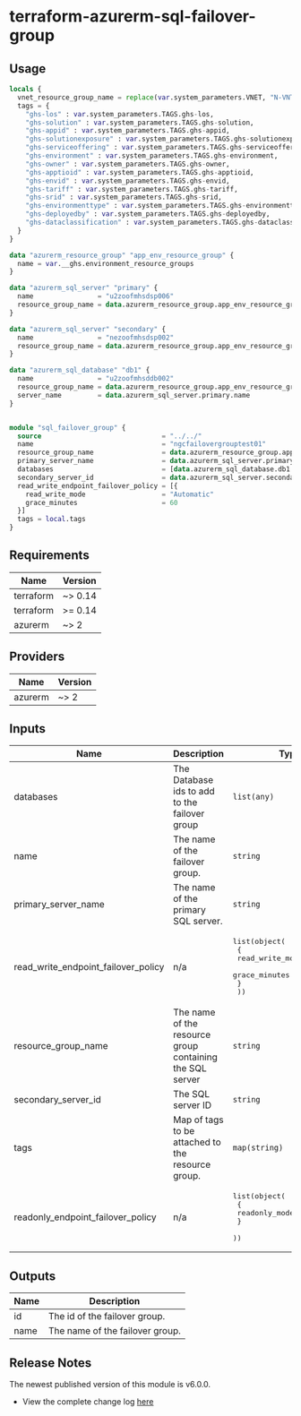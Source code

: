 # terraform-azurerm-sql-failover-group

## Usage
``` terraform
locals {
  vnet_resource_group_name = replace(var.system_parameters.VNET, "N-VNT", "N-RGP-BASE")
  tags = {
    "ghs-los" : var.system_parameters.TAGS.ghs-los,
    "ghs-solution" : var.system_parameters.TAGS.ghs-solution,
    "ghs-appid" : var.system_parameters.TAGS.ghs-appid,
    "ghs-solutionexposure" : var.system_parameters.TAGS.ghs-solutionexposure,
    "ghs-serviceoffering" : var.system_parameters.TAGS.ghs-serviceoffering,
    "ghs-environment" : var.system_parameters.TAGS.ghs-environment,
    "ghs-owner" : var.system_parameters.TAGS.ghs-owner,
    "ghs-apptioid" : var.system_parameters.TAGS.ghs-apptioid,
    "ghs-envid" : var.system_parameters.TAGS.ghs-envid,
    "ghs-tariff" : var.system_parameters.TAGS.ghs-tariff,
    "ghs-srid" : var.system_parameters.TAGS.ghs-srid,
    "ghs-environmenttype" : var.system_parameters.TAGS.ghs-environmenttype,
    "ghs-deployedby" : var.system_parameters.TAGS.ghs-deployedby,
    "ghs-dataclassification" : var.system_parameters.TAGS.ghs-dataclassification
  }
}

data "azurerm_resource_group" "app_env_resource_group" {
  name = var.__ghs.environment_resource_groups
}

data "azurerm_sql_server" "primary" {
  name                = "u2zoofmhsdsp006"
  resource_group_name = data.azurerm_resource_group.app_env_resource_group.name
}

data "azurerm_sql_server" "secondary" {
  name                = "nezoofmhsdsp002"
  resource_group_name = data.azurerm_resource_group.app_env_resource_group.name
}

data "azurerm_sql_database" "db1" {
  name                = "u2zoofmhsddb002"
  resource_group_name = data.azurerm_resource_group.app_env_resource_group.name
  server_name         = data.azurerm_sql_server.primary.name
}


module "sql_failover_group" {
  source                              = "../../"
  name                                = "ngcfailovergrouptest01"
  resource_group_name                 = data.azurerm_resource_group.app_env_resource_group.name
  primary_server_name                 = data.azurerm_sql_server.primary.name
  databases                           = [data.azurerm_sql_database.db1.id]
  secondary_server_id                 = data.azurerm_sql_server.secondary.id
  read_write_endpoint_failover_policy = [{
    read_write_mode                   = "Automatic"
    grace_minutes                     = 60
  }]
  tags = local.tags
}

```

## Requirements

| Name | Version |
|------|---------|
| terraform | ~> 0.14 |
| terraform | >= 0.14 |
| azurerm | ~> 2 |

## Providers

| Name | Version |
|------|---------|
| azurerm | ~> 2 |

## Inputs

| Name | Description | Type | Default | Required |
|------|-------------|------|---------|:--------:|
| databases | The Database ids to add to the failover group | `list(any)` | n/a | yes |
| name | The name of the failover group. | `string` | n/a | yes |
| primary\_server\_name | The name of the primary SQL server. | `string` | n/a | yes |
| read\_write\_endpoint\_failover\_policy | n/a | <pre>list(object(<br>    {<br>      read_write_mode = string,<br>      grace_minutes   = string<br>    }<br>  ))</pre> | n/a | yes |
| resource\_group\_name | The name of the resource group containing the SQL server | `string` | n/a | yes |
| secondary\_server\_id | The SQL server ID | `string` | n/a | yes |
| tags | Map of tags to be attached to the resource group. | `map(string)` | n/a | yes |
| readonly\_endpoint\_failover\_policy | n/a | <pre>list(object(<br>    {<br>      readonly_mode = string<br>    }<br>  ))</pre> | `[]` | no |

## Outputs

| Name | Description |
|------|-------------|
| id | The id of the failover group. |
| name | The name of the failover group. |

## Release Notes

The newest published version of this module is v6.0.0.

- View the complete change log [here](./changelog.md)
